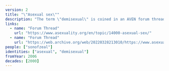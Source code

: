 ```yaml
---
version: 2
title: "\"Asexual sex\""
description: "The term \"demisexual\" is coined in an AVEN forum thread"
links:
  - name: "Forum Thread"
    url: "https://www.asexuality.org/en/topic/14000-asexual-sex/"
  - name: "Forum Thread"
    url: "https://web.archive.org/web/20220328213010/https://www.asexuality.org/en/topic/14000-asexual-sex/"
people: ["sonofzeal"]
identities: ["asexual", "demisexual"]
fromYear: 2006
decades: [2000]
---
```


